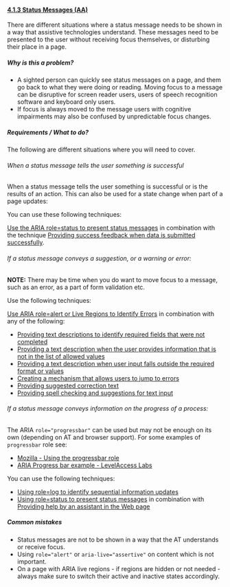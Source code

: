 #### [4.1.3 Status Messages (AA)](https://www.w3.org/TR/WCAG21/#status-messages)

There are different situations where a status message needs to be shown in a way that assistive technologies understand. These messages need to be presented to the user without receiving focus themselves, or disturbing their place in a page. 

##### Why is this a problem?

* A sighted person can quickly see status messages on a page, and them go back to what they were doing or reading. Moving focus to a message can be disruptive for screen reader users, users of speech recognition software and keyboard only users.
* If focus is always moved to the message users with cognitive impairments may also be confused by unpredictable focus changes. 

##### Requirements / What to do?

The following are different situations where you will need to cover.

###### When a status message tells the user something is successful

When a status message tells the user something is successful or is the results of an action. This can also be used for a state change when part of a page updates:

You can use these following techniques:

[Use the ARIA role=status to present status messages](https://www.w3.org/WAI/WCAG21/Techniques/aria/ARIA22) in combination with the technique [Providing success feedback when data is submitted successfully](https://www.w3.org/WAI/WCAG21/Techniques/general/G199).

###### If a status message conveys a suggestion, or a warning or error:

<strong>NOTE:</strong> There may be time when you do want to move focus to a message, such as an error, as a part of form validation etc.

Use the following techniques:

[Use ARIA role=alert or Live Regions to Identify Errors](https://www.w3.org/WAI/WCAG21/Techniques/aria/ARIA19) in combination with any of the following:

* [Providing text descriptions to identify required fields that were not completed](https://www.w3.org/WAI/WCAG21/Techniques/general/G83)
* [Providing a text description when the user provides information that is not in the list of allowed values](https://www.w3.org/WAI/WCAG21/Techniques/general/G84)
* [Providing a text description when user input falls outside the required format or values](https://www.w3.org/WAI/WCAG21/Techniques/general/G85)
* [Creating a mechanism that allows users to jump to errors](https://www.w3.org/WAI/WCAG21/Techniques/general/G139)
* [Providing suggested correction text](https://www.w3.org/WAI/WCAG21/Techniques/general/G177)
* [Providing spell checking and suggestions for text input](https://www.w3.org/WAI/WCAG21/Techniques/general/G194)

###### If a status message conveys information on the progress of a process:

The ARIA <code>role="progressbar"</code> can be used but may not be enough on its own (depending on AT and browser support). For some examples of <code>progressbar</code> role see:

* [Mozilla - Using the progressbar role](https://developer.mozilla.org/en-US/docs/Web/Accessibility/ARIA/ARIA_Techniques/Using_the_progressbar_role)
* [ARIA Progress bar example - LevelAccess Labs](https://labs.levelaccess.com/index.php/ARIA_Progressbar)

You can use the following techniques:

* [Using role=log to identify sequential information updates](https://www.w3.org/WAI/WCAG21/Techniques/aria/ARIA23)
* [Using role=status to present status messages](https://www.w3.org/WAI/WCAG21/Techniques/aria/ARIA22) in combination with [Providing help by an assistant in the Web page](https://www.w3.org/WAI/WCAG21/Techniques/general/G193)


##### Common mistakes

* Status messages are not to be shown in a way that the AT understands or receive focus.
* Using <code>role="alert"</code> or <code>aria-live="assertive"</code> on content which is not important.
* On a page with ARIA live regions - if regions are hidden or not needed - always make sure to switch their active and inactive states accordingly.



